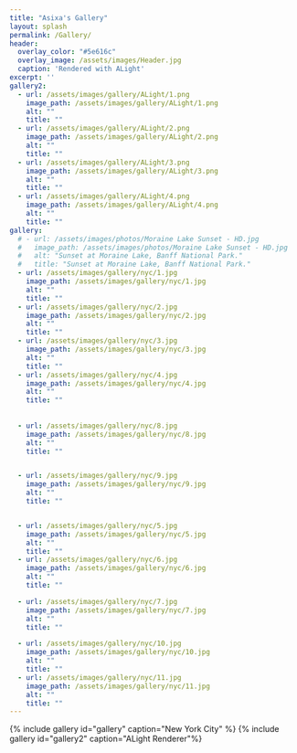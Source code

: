 ```yaml
---
title: "Asixa's Gallery"
layout: splash
permalink: /Gallery/
header:
  overlay_color: "#5e616c"
  overlay_image: /assets/images/Header.jpg
  caption: 'Rendered with ALight'
excerpt: ''
gallery2:
  - url: /assets/images/gallery/ALight/1.png
    image_path: /assets/images/gallery/ALight/1.png
    alt: ""
    title: ""
  - url: /assets/images/gallery/ALight/2.png
    image_path: /assets/images/gallery/ALight/2.png
    alt: ""
    title: ""
  - url: /assets/images/gallery/ALight/3.png
    image_path: /assets/images/gallery/ALight/3.png
    alt: ""
    title: ""
  - url: /assets/images/gallery/ALight/4.png
    image_path: /assets/images/gallery/ALight/4.png
    alt: ""
    title: ""
gallery:
  # - url: /assets/images/photos/Moraine Lake Sunset - HD.jpg
  #   image_path: /assets/images/photos/Moraine Lake Sunset - HD.jpg
  #   alt: "Sunset at Moraine Lake, Banff National Park."
  #   title: "Sunset at Moraine Lake, Banff National Park."
  - url: /assets/images/gallery/nyc/1.jpg
    image_path: /assets/images/gallery/nyc/1.jpg
    alt: ""
    title: ""
  - url: /assets/images/gallery/nyc/2.jpg
    image_path: /assets/images/gallery/nyc/2.jpg
    alt: ""
    title: ""
  - url: /assets/images/gallery/nyc/3.jpg
    image_path: /assets/images/gallery/nyc/3.jpg
    alt: ""
    title: ""
  - url: /assets/images/gallery/nyc/4.jpg
    image_path: /assets/images/gallery/nyc/4.jpg
    alt: ""
    title: ""
 
    
  - url: /assets/images/gallery/nyc/8.jpg
    image_path: /assets/images/gallery/nyc/8.jpg
    alt: ""
    title: ""


  - url: /assets/images/gallery/nyc/9.jpg
    image_path: /assets/images/gallery/nyc/9.jpg
    alt: ""
    title: ""


  - url: /assets/images/gallery/nyc/5.jpg
    image_path: /assets/images/gallery/nyc/5.jpg
    alt: ""
    title: ""
  - url: /assets/images/gallery/nyc/6.jpg
    image_path: /assets/images/gallery/nyc/6.jpg
    alt: ""
    title: ""

  - url: /assets/images/gallery/nyc/7.jpg
    image_path: /assets/images/gallery/nyc/7.jpg
    alt: ""
    title: ""

  - url: /assets/images/gallery/nyc/10.jpg
    image_path: /assets/images/gallery/nyc/10.jpg
    alt: ""
    title: ""
  - url: /assets/images/gallery/nyc/11.jpg
    image_path: /assets/images/gallery/nyc/11.jpg
    alt: ""
    title: ""
---
```


{% include gallery id="gallery" caption="New York City" %}
{% include gallery id="gallery2" caption="ALight Renderer"%}
